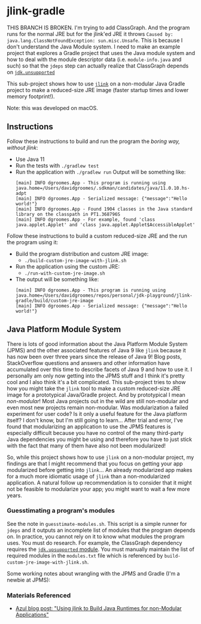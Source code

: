 # jlink-gradle

THIS BRANCH IS BROKEN. I'm trying to add ClassGraph. And the program runs for the normal JRE but for the jlink'ed JRE
it throws `Caused by: java.lang.ClassNotFoundException: sun.misc.Unsafe`. This is because I don't understand the Java Module
system. I need to make an example project that explores a Gradle project that uses the Java module system and how to deal
with the module descriptor data (i.e. `module-info.java` and such) so that the `jdeps` step can actually realize that ClassGraph
depends on [`jdk.unsupported`](https://github.com/classgraph/classgraph/blob/905edfc660948aee1b0b2b7d6e240e402c33d319/src/module-info/io.github.classgraph/module-info.java#L42)

This sub-project shows how to use [`jlink`](https://openjdk.java.net/jeps/282) on a non-modular Java Gradle project to make a reduced-size JRE image (faster startup times and lower memory footprint!).

Note: this was developed on macOS.

## Instructions

Follow these instructions to build and run the program the *boring way, without jlink*:

* Use Java 11
* Run the tests with `./gradlew test`
* Run the application with `./gradlew run`
  Output will be something like:
  ```
  [main] INFO dgroomes.App - This program is running using java.home=/Users/davidgroomes/.sdkman/candidates/java/11.0.10.hs-adpt
  [main] INFO dgroomes.App - Serialized message: {"message":"Hello world!"}
  [main] INFO dgroomes.App - Found 1904 classes in the Java standard library on the classpath in PT1.368796S
  [main] INFO dgroomes.App - For example, found 'class java.applet.Applet' and 'class java.applet.Applet$AccessibleApplet'
  ```

Follow these instructions to build a custom reduced-size JRE and the run the program using it:

* Build the program distribution and custom JRE image:
  * `./build-custom-jre-image-with-jlink.sh`
* Run the application using the custom JRE:
  * `./run-with-custom-jre-image.sh`
* The output will be something like:
  ```
  [main] INFO dgroomes.App - This program is running using java.home=/Users/davidgroomes/repos/personal/jdk-playground/jlink-gradle/build/custom-jre-image
  [main] INFO dgroomes.App - Serialized message: {"message":"Hello world!"}
  ```

## Java Platform Module System

There is lots of good information about the Java Platform Module System (JPMS) and the other associated features of Java 9
like `jlink` because it has now been over three years since the release of Java 9! Blog posts, StackOverflow questions and answers
and other information have accumulated over this time to describe facets of Java 9 and how to use it. I personally am only now
getting into the JPMS stuff and I think it's pretty cool and I also think it's a bit complicated. This sub-project tries to
show how you might take the `jlink` tool to make a custom reduced-size JRE image for a prototypical Java/Gradle project. And by prototypical
I mean *non-modular*! Most Java projects out in the wild are still non-modular and even most new projects remain non-modular.
Was modularization a failed experiment for user code? Is it only a useful feature for the Java platform itself? I don't know,
but I'm still going to learn... After trial and error, I've found that modularizing an application to use the JPMS features is especially
difficult because you have no control of the many third-party Java dependencies you might be using and therefore you have
to just stick with the fact that many of them have also not been modularized!

So, while this project shows how to use `jlink` on a non-modular project, my findings are that I might recommend that you
focus on getting your app modularized before getting into `jlink`... An already modularized app makes for a much more idiomatic
usage of `jlink` than a non-modularized application. A natural follow up recommendation is to consider that it might not be
feasible to modularize your app; you might want to wait a few more years.

### Guesstimating a program's modules

See the note in `guesstimate-modules.sh`. This script is a simple runner for `jdeps` and it outputs an incomplete list of
modules that the program depends on. In practice, you cannot rely on it to know what modules the program uses. You must do research.
For example, the ClassGraph dependency requires the [`jdk.upsupported` module](https://github.com/classgraph/classgraph/blob/905edfc660948aee1b0b2b7d6e240e402c33d319/src/module-info/io.github.classgraph/module-info.java#L42).
You must manually maintain the list of required modules in the `modules.txt` file which is referenced by `build-custom-jre-image-with-jlink.sh`.

Some working notes about wrangling with the JPMS and Gradle (I'm a newbie at JPMS):

### Materials Referenced

* [Azul blog post: "Using jlink to Build Java Runtimes for non-Modular Applications"](https://medium.com/azulsystems/using-jlink-to-build-java-runtimes-for-non-modular-applications-9568c5e70ef4)

